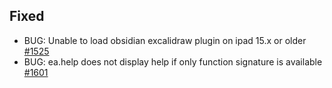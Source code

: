 ## Fixed
- BUG: Unable to load obsidian excalidraw plugin on ipad 15.x or older [#1525](https://github.com/zsviczian/obsidian-excalidraw-plugin/issues/1525)
- BUG: ea.help does not display help if only function signature is available [#1601](https://github.com/zsviczian/obsidian-excalidraw-plugin/issues/1601)